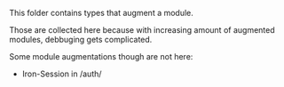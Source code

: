 This folder contains types that augment a module.

Those are collected here because with increasing amount of augmented modules,
debbuging gets complicated.

Some module augmentations though are not here:

-   Iron-Session in /auth/
